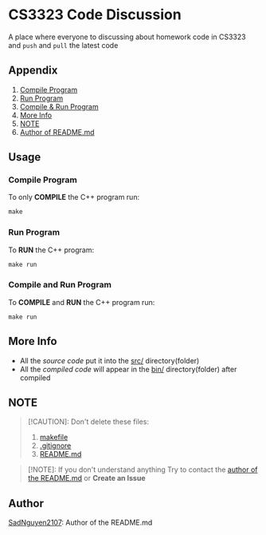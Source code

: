 # CS3323 Code Discussion
A place where everyone to discussing about homework code in CS3323 and `push` and `pull` the latest code

## Appendix
1. [Compile Program](README.md#compile-program)
2. [Run Program](README.md#run-program)
3. [Compile & Run Program](README.md#compile-and-run-program)
4. [More Info](README.md#more-info)
5. [NOTE](README.md#note)
6. [Author of README.md](README.md#author)

## Usage
### Compile Program
To only **COMPILE** the C++ program run: 
```cpp
make
```

### Run Program
To **RUN** the C++ program:
```cpp
make run
```

### Compile and Run Program
To **COMPILE** and **RUN** the C++ program run:
```
make run
```

## More Info
- All the *source code* put it into the [src/](src/) directory(folder)
- All the *compiled code* will appear in the [bin/](build/bin/) directory(folder) after compiled

## NOTE
> [!CAUTION]: Don't delete these files: 
> 1. [makefile](makefile) <br>
> 2. [.gitignore](.gitignore) <br>
> 3. [README.md](README.md) <br>


> [!NOTE]: If you don't understand anything
> Try to contact the [author of the README.md](README.md#author) or **Create an Issue**

## Author
[SadNguyen2107](@SadNguyen2107): Author of the README.md